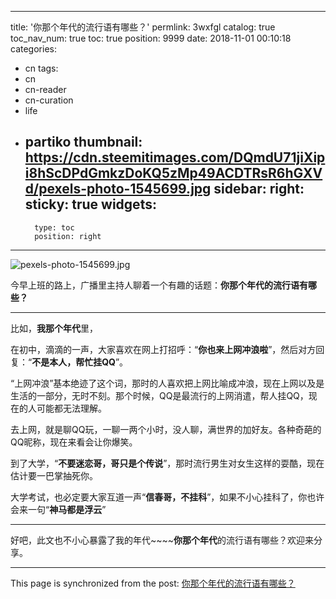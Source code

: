 
---
title: '你那个年代的流行语有哪些？'
permlink: 3wxfgl
catalog: true
toc_nav_num: true
toc: true
position: 9999
date: 2018-11-01 00:10:18
categories:
- cn
tags:
- cn
- cn-reader
- cn-curation
- life
- partiko
thumbnail: https://cdn.steemitimages.com/DQmdU71jiXipi8hScDPdGmkzDoKQ5zMp49ACDTRsR6hGXVd/pexels-photo-1545699.jpg
sidebar:
    right:
        sticky: true
widgets:
    -
        type: toc
        position: right
---


![pexels-photo-1545699.jpg](https://cdn.steemitimages.com/DQmdU71jiXipi8hScDPdGmkzDoKQ5zMp49ACDTRsR6hGXVd/pexels-photo-1545699.jpg)

今早上班的路上，广播里主持人聊着一个有趣的话题：**你那个年代的流行语有哪些？**

---

比如，**我那个年代**里，

在初中，滴滴的一声，大家喜欢在网上打招呼：“**你也来上网冲浪啦**”，然后对方回复：“**不是本人，帮忙挂QQ**”。

“上网冲浪”基本绝迹了这个词，那时的人喜欢把上网比喻成冲浪，现在上网以及是生活的一部分，无时不刻。那个时候，QQ是最流行的上网消遣，帮人挂QQ，现在的人可能都无法理解。

去上网，就是聊QQ玩，一聊一两个小时，没人聊，满世界的加好友。各种奇葩的QQ昵称，现在来看会让你爆笑。

到了大学，“**不要迷恋哥，哥只是个传说**”，那时流行男生对女生这样的耍酷，现在估计要一巴掌抽死你。

大学考试，也必定要大家互道一声“**信春哥，不挂科**”，如果不小心挂科了，你也许会来一句“**神马都是浮云**”

---

好吧，此文也不小心暴露了我的年代~~~~**你那个年代**的流行语有哪些？欢迎来分享。

- - -

This page is synchronized from the post: [你那个年代的流行语有哪些？](https://steemit.com/@yellowbird/3wxfgl)
